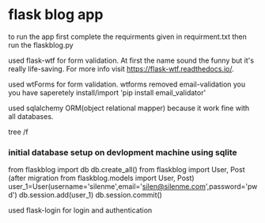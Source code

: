 # flask blog app

to run the app first complete the requirments given in requirment.txt then run the flaskblog.py

used flask-wtf for form validation. At first the name sound the funny but it's really life-saving. For more info visit https://flask-wtf.readthedocs.io/.

used wtForms for form validation. wtforms removed email-validation you you have saperetely install/import 'pip install email_validator'

used sqlalchemy ORM(object relational mapper) because it work fine with all databases.

tree /f





### initial database setup on devlopment machine using sqlite
from flaskblog import db
db.create_all()
from flaskblog import User, Post (after migration from flaskblog.models import User, Post)
user_1=User(username='silenme',email='silen@silenme.com',password='pwd')
db.session.add(user_1)
db.session.commit()

used flask-login for login and authentication

